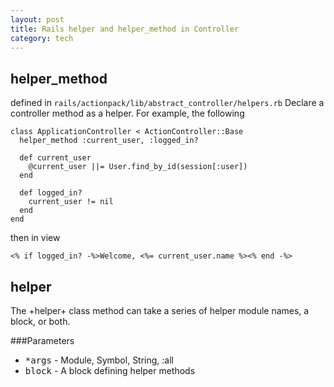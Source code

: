 ```yaml
---
layout: post
title: Rails helper and helper_method in Controller
category: tech
---
```

## helper_method
defined in `rails/actionpack/lib/abstract_controller/helpers.rb`
Declare a controller method as a helper. For example, the following

    class ApplicationController < ActionController::Base
      helper_method :current_user, :logged_in?

      def current_user
        @current_user ||= User.find_by_id(session[:user])
      end

      def logged_in?
        current_user != nil
      end
    end

then in view

    <% if logged_in? -%>Welcome, <%= current_user.name %><% end -%>


## helper
The +helper+ class method can take a series of helper module names, a block, or both.

###Parameters
* <tt>*args</tt> - Module, Symbol, String, :all
* <tt>block</tt> - A block defining helper methods
